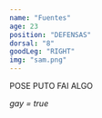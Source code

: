 ```yaml
---
name: "Fuentes"
age: 23
position: "DEFENSAS"
dorsal: "8"
goodLeg: "RIGHT"
img: "sam.png"
---
```


POSE PUTO FAI ALGO
 
*gay = true*